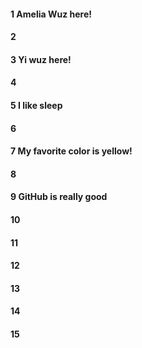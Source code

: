 #### 1 Amelia Wuz here!
#### 2
#### 3 Yi wuz here!
#### 4
#### 5 I like sleep
#### 6
#### 7 My favorite color is yellow!
#### 8
#### 9 GitHub is really good
#### 10
#### 11
#### 12
#### 13
#### 14
#### 15